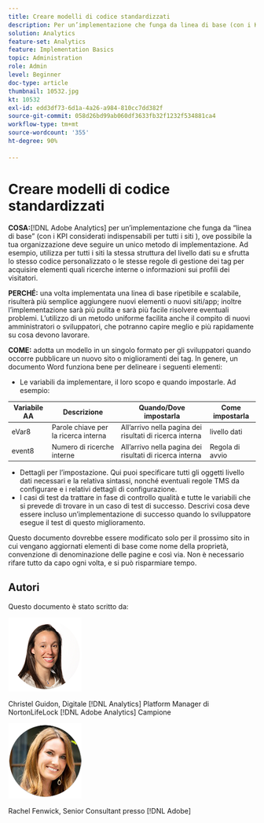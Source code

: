 ```yaml
---
title: Creare modelli di codice standardizzati
description: Per un’implementazione che funga da linea di base (con i KPI considerati indispensabili per tutti) [!DNL Adobe Analytics] Sites), ove possibile la tua organizzazione deve seguire un unico metodo di implementazione.
solution: Analytics
feature-set: Analytics
feature: Implementation Basics
topic: Administration
role: Admin
level: Beginner
doc-type: article
thumbnail: 10532.jpg
kt: 10532
exl-id: edd3df73-6d1a-4a26-a984-810cc7dd382f
source-git-commit: 058d26bd99ab060df3633fb32f1232f534881ca4
workflow-type: tm+mt
source-wordcount: '355'
ht-degree: 90%

---
```


# Creare modelli di codice standardizzati

**COSA:**[!DNL Adobe Analytics] per un’implementazione che funga da “linea di base” (con i KPI considerati indispensabili per tutti i siti ), ove possibile la tua organizzazione deve seguire un unico metodo di implementazione. Ad esempio, utilizza per tutti i siti la stessa struttura del livello dati su e sfrutta lo stesso codice personalizzato o le stesse regole di gestione dei tag per acquisire elementi quali ricerche interne o informazioni sui profili dei visitatori.

**PERCHÉ:** una volta implementata una linea di base ripetibile e scalabile, risulterà più semplice aggiungere nuovi elementi o nuovi siti/app; inoltre l’implementazione sarà più pulita e sarà più facile risolvere eventuali problemi. L’utilizzo di un metodo uniforme facilita anche il compito di nuovi amministratori o sviluppatori, che potranno capire meglio e più rapidamente su cosa devono lavorare.

**COME:** adotta un modello in un singolo formato per gli sviluppatori quando occorre pubblicare un nuovo sito o miglioramenti dei tag. In genere, un documento Word funziona bene per delineare i seguenti elementi:

* Le variabili da implementare, il loro scopo e quando impostarle. Ad esempio:

| Variabile AA | Descrizione | Quando/Dove impostarla | Come impostarla |
|--- |--- |--- |--- |
| eVar8 | Parole chiave per la ricerca interna | All’arrivo nella pagina dei risultati di ricerca interna | livello dati |
| event8 | Numero di ricerche interne | All’arrivo nella pagina dei risultati di ricerca interna | Regola di avvio |

* Dettagli per l’impostazione. Qui puoi specificare tutti gli oggetti livello dati necessari e la relativa sintassi, nonché eventuali regole TMS da configurare e i relativi dettagli di configurazione.
* I casi di test da trattare in fase di controllo qualità e tutte le variabili che si prevede di trovare in un caso di test di successo. Descrivi cosa deve essere incluso un’implementazione di successo quando lo sviluppatore esegue il test di questo miglioramento.

Questo documento dovrebbe essere modificato solo per il prossimo sito in cui vengano aggiornati elementi di base come nome della proprietà, convenzione di denominazione delle pagine e così via. Non è necessario rifare tutto da capo ogni volta, e si può risparmiare tempo.

## Autori

Questo documento è stato scritto da:

![Christel Guidon](assets/Christel-Headshot-150.png)

Christel Guidon, Digitale [!DNL Analytics] Platform Manager di NortonLifeLock
[!DNL Adobe Analytics] Campione

![Rachel Fenwick](assets/Rachel-Fenwick-150.png)

Rachel Fenwick, Senior Consultant presso [!DNL Adobe]
